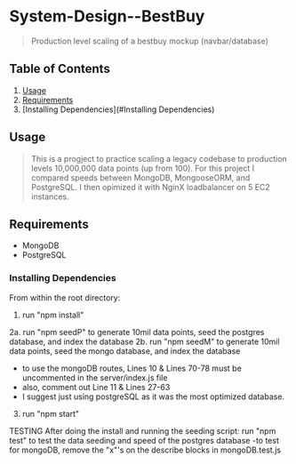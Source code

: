 # System-Design--BestBuy


> Production level scaling of a bestbuy mockup (navbar/database)


## Table of Contents

1. [Usage](#Usage)
1. [Requirements](#requirements)
1. [Installing Dependencies](#Installing Dependencies)

## Usage

> This is a progject to practice scaling a legacy codebase to production levels 10,000,000 data points (up from 100). For this project I compared speeds between MongoDB, MongooseORM, and PostgreSQL. I then opimized it with NginX loadbalancer on 5 EC2 instances.

## Requirements

- MongoDB
- PostgreSQL


### Installing Dependencies

From within the root directory:

1. run "npm install"

2a. run "npm seedP" to generate 10mil data points, seed the postgres database, and index the database
2b. run "npm seedM" to generate 10mil data points, seed the mongo database, and index the database
- to use the mongoDB routes, Lines 10 & Lines 70-78 must be uncommented in the server/index.js file
- also, comment out Line 11 & Lines 27-63
- I suggest just using postgreSQL as it was the most optimized database.

3. run "npm start"

TESTING
After doing the install and running the seeding script:
run "npm test" to test the data seeding and speed of the postgres database
-to test for mongoDB, remove the "x"'s on the describe blocks in mongoDB.test.js

